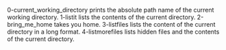 0-current_working_directory prints the absolute path name of the current working directory.
1-listit lists the contents of the current directory.
2-bring_me_home takes you home.
3-listfiles lists the content of the current directory in a long format.
4-listmorefiles lists hidden files and the contents of the current directory.
